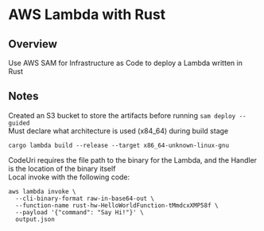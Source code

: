 # AWS Lambda with Rust
## Overview
Use AWS SAM for Infrastructure as Code to deploy a Lambda written in Rust
## Notes
Created an S3 bucket to store the artifacts before running `sam deploy --guided `  \
Must declare what architecture is used (x84_64) during build stage
```
cargo lambda build --release --target x86_64-unknown-linux-gnu
```

CodeUri requires the file path to the binary for the Lambda, and the Handler is the location of the binary itself \
Local invoke with the following code:
```
aws lambda invoke \
  --cli-binary-format raw-in-base64-out \
  --function-name rust-hw-HelloWorldFunction-tMmdcxXMP58f \
  --payload '{"command": "Say Hi!"}' \
  output.json
```
